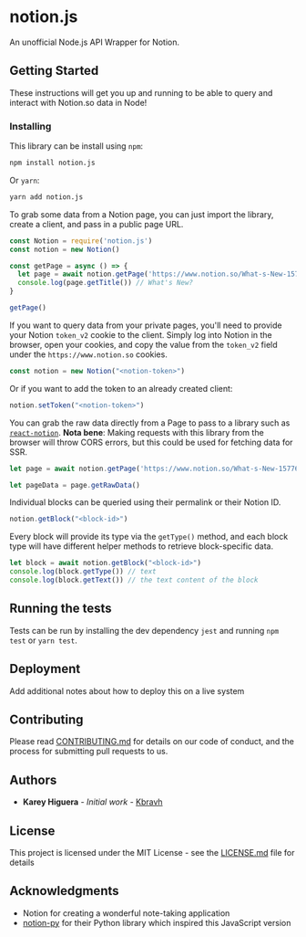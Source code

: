 # notion.js

An unofficial Node.js API Wrapper for Notion.

## Getting Started

These instructions will get you up and running to be able to query and interact with Notion.so data in Node! 

### Installing

This library can be install using `npm`:

```bash
npm install notion.js
```

Or `yarn`:

```bash
yarn add notion.js
```

To grab some data from a Notion page, you can just import the library, create a client, and pass in a public page URL.

```js
const Notion = require('notion.js')
const notion = new Notion()

const getPage = async () => {
  let page = await notion.getPage('https://www.notion.so/What-s-New-157765353f2c4705bd45474e5ba8b46c')
  console.log(page.getTitle()) // What's New?
}

getPage()
```

If you want to query data from your private pages, you'll need to provide your Notion `token_v2` cookie to the client. Simply log into Notion in the browser, open your cookies, and copy the value from the `token_v2` field under the `https://www.notion.so` cookies.

```js
const notion = new Notion("<notion-token>") 
```

Or if you want to add the token to an already created client:

```js
notion.setToken("<notion-token>")
```

You can grab the raw data directly from a Page to pass to a library such as [`react-notion`](https://github.com/splitbee/react-notion).
**Nota bene**: Making requests with this library from the browser will throw CORS errors, but this could be used for fetching data for SSR.

```js
let page = await notion.getPage('https://www.notion.so/What-s-New-157765353f2c4705bd45474e5ba8b46c')

let pageData = page.getRawData()
```

Individual blocks can be queried using their permalink or their Notion ID.

```js
notion.getBlock("<block-id>")
```

Every block will provide its type via the `getType()` method, and each block type will have different helper methods to retrieve block-specific data.

```js
let block = await notion.getBlock("<block-id>")
console.log(block.getType()) // text
console.log(block.getText()) // the text content of the block
```

## Running the tests

Tests can be run by installing the dev dependency `jest` and running `npm test` or `yarn test`.

## Deployment

Add additional notes about how to deploy this on a live system

## Contributing

Please read [CONTRIBUTING.md](https://gist.github.com/PurpleBooth/b24679402957c63ec426) for details on our code of conduct, and the process for submitting pull requests to us.

## Authors

* **Karey Higuera** - *Initial work* - [Kbravh](https://github.com/kbravh)

## License

This project is licensed under the MIT License - see the [LICENSE.md](LICENSE) file for details

## Acknowledgments

* Notion for creating a wonderful note-taking application
* [notion-py](https://github.com/jamalex/notion-py) for their Python library which inspired this JavaScript version

